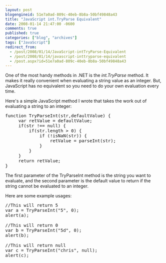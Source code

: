 ```yaml
---
layout: post
blogengineid: 51e7a0ad-809c-40eb-8b8a-50bf49848a43
title: "JavaScript int.TryParse Equivalent"
date: 2008-01-14 21:47:00 -0600
comments: true
published: true
categories: ["blog", "archives"]
tags: ["JavaScript"]
redirect_from: 
  - /post/2008/01/14/JavaScript-intTryParse-Equivalent
  - /post/2008/01/14/javascript-inttryparse-equivalent
  - /post.aspx?id=51e7a0ad-809c-40eb-8b8a-50bf49848a43
---
```

<!-- more -->

One of the most handy methods in .NET is the <em>int.TryParse</em> method. It makes it really convenient when evaluating a string value as an integer. But, JavaScript has no equivalent so you need to do your own evaluation every time.

Here's a simple JavaScript method I wrote that takes the work out of evaluating a string to an integer:
<pre class="brush: js; first-line: 1; tab-size: 4; toolbar: false; ">function TryParseInt(str,defaultValue) {
     var retValue = defaultValue;
     if(str !== null) {
         if(str.length &gt; 0) {
             if (!isNaN(str)) {
                 retValue = parseInt(str);
             }
         }
     }
     return retValue;
}</pre>

The first parameter of the TryParseInt method is the string you want to evaluate, and the second parameter is the default value to return if the string cannot be evaluated to an integer.

Here are some example usages:
<pre class="brush: js; first-line: 1; tab-size: 4; toolbar: false; ">//This will return 5 
var a = TryParseInt("5", 0); 
alert(a); 

//This will return 0 
var b = TryParseInt("5d", 0); 
alert(b); 

//This will return null 
var c = TryParseInt("chris", null); 
alert(c);</pre>
